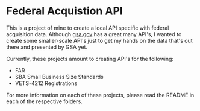 # Federal Acquistion API
This is a project of mine to create a local API specific with federal acquisition data. Although [gsa.gov](http://gsa.github.io/sam_api/sam/index.html) has a great many API's, I wanted to create some smaller-scale API's just to get my hands on the data that's out there and presented by GSA yet.

Currently, these projects amount to creating API's for the following:
- FAR
- SBA Small Business Size Standards
- VETS-4212 Registrations

For more information on each of these projects, please read the README in each of the respective folders.


